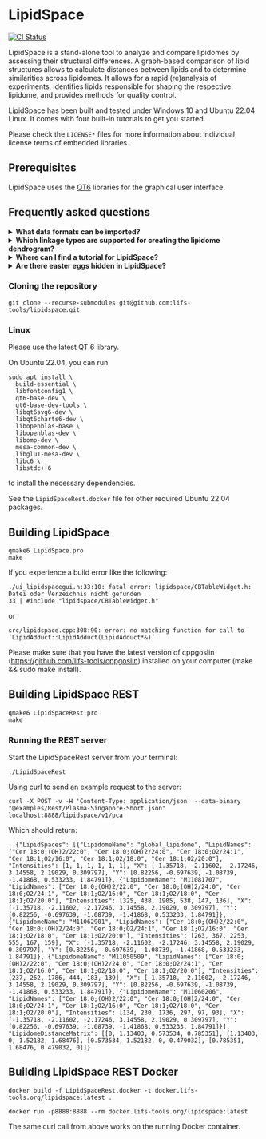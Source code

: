 # LipidSpace

[![CI Status](https://github.com/lifs-tools/lipidspace/actions/workflows/build.yml/badge.svg)](https://github.com/lifs-tools/lipidspace/actions/workflows/build.yml)

LipidSpace is a stand-alone tool to analyze and compare lipidomes by assessing their structural differences. A graph-based comparison of lipid structures allows to calculate distances between lipids and to determine similarities across lipidomes. It allows for a rapid (re)analysis of experiments, identifies lipids responsible for shaping the respective lipidome, and provides methods for quality
control.

LipidSpace has been built and tested under Windows 10 and Ubuntu 22.04 Linux. It comes with four built-in tutorials to get you started.

Please check the `LICENSE*` files for more information about individual license terms of embedded libraries.

## Prerequisites

LipidSpace uses the [QT6](https://www.qt.io/product/qt6) libraries for the graphical user interface.

## Frequently asked questions

<details><summary><b>What data formats can be imported?</b></summary>
<p>
LipidSpace supports both csv and xlsx files for import. The tabels can be either pivot tables (that is lipid species in columns, samples in rows or lipid species in rows and samples in columns) or flat tables. Further, lipidomics data files in <a href=https://pubs.acs.org/doi/10.1021/acs.analchem.8b04310>mzTab-M</a> format can be imported.
</p>
</details>

<details><summary><b>Which linkage types are supported for creating the lipidome dendrogram?</b></summary>
<p>
The user can switch between simple linkage, unweighted agerage, and complete linkage cluster in the menu → Analysis → Clustering strategy.
</p>
</details>

<details><summary><b>Where can I find a tutorial for LipidSpace?</b></summary>
<p>
Directly when opening LipidSpace, you can start four interactive tutorials within the tool that guide you through the actual user interface. The tutorials are give an introduction to i) data import, ii) handling of the UI for result interpretation, iii) feature analysis, and iv) quality control methods.
</p>
</details>

<details><summary><b>Are there easter eggs hidden in LipidSpace?</b></summary>
<p>
Of course, feel free to spot them ;-)
</p>
</details>


### Cloning the repository

```
git clone --recurse-submodules git@github.com:lifs-tools/lipidspace.git
```

### Linux

Please use the latest QT 6 library.

On Ubuntu 22.04, you can run
  
```
sudo apt install \
  build-essential \
  libfontconfig1 \
  qt6-base-dev \
  qt6-base-dev-tools \
  libqt6svg6-dev \
  libqt6charts6-dev \
  libopenblas-base \
  libopenblas-dev \
  libomp-dev \
  mesa-common-dev \
  libglu1-mesa-dev \
  libc6 \
  libstdc++6
```

to install the necessary dependencies.

See the `LipidSpaceRest.docker` file for other required Ubuntu 22.04 packages.

## Building LipidSpace

```
qmake6 LipidSpace.pro
make
```

If you experience a build error like the following:

```
./ui_lipidspacegui.h:33:10: fatal error: lipidspace/CBTableWidget.h: Datei oder Verzeichnis nicht gefunden
33 | #include "lipidspace/CBTableWidget.h"
```

or

```
src/lipidspace.cpp:308:90: error: no matching function for call to ‘LipidAdduct::LipidAdduct(LipidAdduct*&)’
```

Please make sure that you have the latest version of cppgoslin (https://github.com/lifs-tools/cppgoslin) installed on your computer (make && sudo make install).

## Building LipidSpace REST

```
qmake6 LipidSpaceRest.pro
make
```

### Running the REST server

Start the LipidSpaceRest server from your terminal:
```
./LipidSpaceRest
```

Using curl to send an example request to the server:

```
curl -X POST -v -H 'Content-Type: application/json' --data-binary "@examples/Rest/Plasma-Singapore-Short.json" localhost:8888/lipidspace/v1/pca
```

Which should return:

```
  {"LipidSpaces": [{"LipidomeName": "global_lipidome", "LipidNames": ["Cer 18:0;(OH)2/22:0", "Cer 18:0;(OH)2/24:0", "Cer 18:0;O2/24:1", "Cer 18:1;O2/16:0", "Cer 18:1;O2/18:0", "Cer 18:1;O2/20:0"], "Intensities": [1, 1, 1, 1, 1, 1], "X": [-1.35718, -2.11602, -2.17246, 3.14558, 2.19029, 0.309797], "Y": [0.82256, -0.697639, -1.08739, -1.41868, 0.533233, 1.84791]}, {"LipidomeName": "M11081707", "LipidNames": ["Cer 18:0;(OH)2/22:0", "Cer 18:0;(OH)2/24:0", "Cer 18:0;O2/24:1", "Cer 18:1;O2/16:0", "Cer 18:1;O2/18:0", "Cer 18:1;O2/20:0"], "Intensities": [325, 438, 1905, 538, 147, 136], "X": [-1.35718, -2.11602, -2.17246, 3.14558, 2.19029, 0.309797], "Y": [0.82256, -0.697639, -1.08739, -1.41868, 0.533233, 1.84791]}, {"LipidomeName": "M11062901", "LipidNames": ["Cer 18:0;(OH)2/22:0", "Cer 18:0;(OH)2/24:0", "Cer 18:0;O2/24:1", "Cer 18:1;O2/16:0", "Cer 18:1;O2/18:0", "Cer 18:1;O2/20:0"], "Intensities": [263, 367, 2253, 555, 167, 159], "X": [-1.35718, -2.11602, -2.17246, 3.14558, 2.19029, 0.309797], "Y": [0.82256, -0.697639, -1.08739, -1.41868, 0.533233, 1.84791]}, {"LipidomeName": "M11050509", "LipidNames": ["Cer 18:0;(OH)2/22:0", "Cer 18:0;(OH)2/24:0", "Cer 18:0;O2/24:1", "Cer 18:1;O2/16:0", "Cer 18:1;O2/18:0", "Cer 18:1;O2/20:0"], "Intensities": [237, 262, 1786, 444, 183, 139], "X": [-1.35718, -2.11602, -2.17246, 3.14558, 2.19029, 0.309797], "Y": [0.82256, -0.697639, -1.08739, -1.41868, 0.533233, 1.84791]}, {"LipidomeName": "M11060206", "LipidNames": ["Cer 18:0;(OH)2/22:0", "Cer 18:0;(OH)2/24:0", "Cer 18:0;O2/24:1", "Cer 18:1;O2/16:0", "Cer 18:1;O2/18:0", "Cer 18:1;O2/20:0"], "Intensities": [134, 230, 1736, 297, 97, 93], "X": [-1.35718, -2.11602, -2.17246, 3.14558, 2.19029, 0.309797], "Y": [0.82256, -0.697639, -1.08739, -1.41868, 0.533233, 1.84791]}], "LipidomeDistanceMatrix": [[0, 1.13403, 0.573534, 0.785351], [1.13403, 0, 1.52182, 1.68476], [0.573534, 1.52182, 0, 0.479032], [0.785351, 1.68476, 0.479032, 0]]} 
```

## Building LipidSpace REST Docker

```
docker build -f LipidSpaceRest.docker -t docker.lifs-tools.org/lipidspace:latest .
```

```
docker run -p8888:8888 --rm docker.lifs-tools.org/lipidspace:latest
```

The same curl call from above works on the running Docker container.


